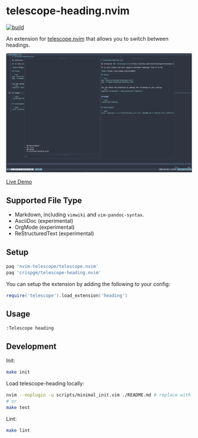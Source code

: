 # telescope-heading.nvim

[![build](https://github.com/crispgm/telescope-heading.nvim/actions/workflows/ci.yml/badge.svg)](https://github.com/crispgm/telescope-heading.nvim/actions/workflows/ci.yml)

An extension for [telescope.nvim](https://github.com/nvim-telescope/telescope.nvim) that allows you to switch between headings.

![screenshot](/screenshot.png)

[Live Demo](https://asciinema.org/a/410656)

## Supported File Type

- Markdown, including `vimwiki` and `vim-pandoc-syntax`.
- AsciiDoc (experimental)
- OrgMode (experimental)
- ReStructuredText (experimental)

## Setup

```lua
paq 'nvim-telescope/telescope.nvim'
paq 'crispgm/telescope-heading.nvim'
```

You can setup the extension by adding the following to your config:
```lua
require('telescope').load_extension('heading')
```

## Usage

```viml
:Telescope heading
```

## Development

Init:

```bash
make init
```

Load telescope-heading locally:

```bash
nvim --noplugin -u scripts/minimal_init.vim ./README.md # replace with /path/to/testfile
# or
make test
```

Lint:

```bash
make lint
```
